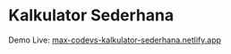 # Kalkulator Sederhana

Demo Live: [max-codevs-kalkulator-sederhana.netlify.app](https://max-codevs-kalkulator-sederhana.netlify.app)
